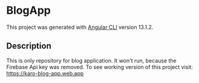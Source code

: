 # BlogApp

This project was generated with [Angular CLI](https://github.com/angular/angular-cli) version 13.1.2.

## Description

This is only repository for blog application. It won't run, because the Firebase Api key was removed. To see working version of this project visit: https://karo-blog-app.web.app
